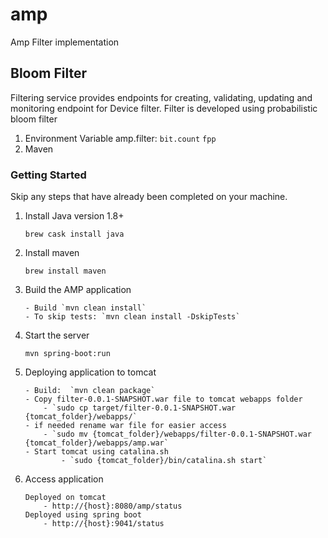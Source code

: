 # amp
Amp Filter implementation

## Bloom Filter
Filtering service provides endpoints for creating, validating, updating and monitoring endpoint for 
Device filter.
Filter is developed using probabilistic bloom filter

1. Environment Variable
	amp.filter:
    		`bit.count`
    		`fpp`
2. Maven


### Getting Started

Skip any steps that have already been completed on your machine.

1. Install Java version 1.8+
   ```
   brew cask install java
   ```
   
2. Install maven
   ```
   brew install maven
   ```
    
3. Build the AMP application
   ```
   - Build `mvn clean install`
   - To skip tests: `mvn clean install -DskipTests`
   ```

4. Start the server
    ```
    mvn spring-boot:run
    ``` 

5. Deploying application to tomcat
	```
	- Build:  `mvn clean package`
	- Copy filter-0.0.1-SNAPSHOT.war file to tomcat webapps folder
		- `sudo cp target/filter-0.0.1-SNAPSHOT.war {tomcat_folder}/webapps/`
	- if needed rename war file for easier access
		- `sudo mv {tomcat_folder}/webapps/filter-0.0.1-SNAPSHOT.war {tomcat_folder}/webapps/amp.war`
    - Start tomcat using catalina.sh
    		- `sudo {tomcat_folder}/bin/catalina.sh start`
	```
	
6. Access application
	```
	Deployed on tomcat
		- http://{host}:8080/amp/status
	Deployed using spring boot
		- http://{host}:9041/status
	```
      
